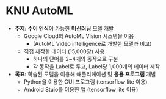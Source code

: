 # KNU AutoML

- **주제**: **수어 인식**이 가능한 **머신러닝** 모델 개발
  - Google Cloud의 AutoML Vision 시스템을 이용
    - (AutoML Video intelligence로 개발한 모델과 비교)
  - 직접 제작한 데이터 (15,000장) 사용
    - 하나의 단어를 2~4개의 동작으로 구분
    - 각 동작을 Label로 두고, Label당 1,000개의 데이터 제작
- **목표**: 학습된 모델을 이용해 애플리케이션 및 **응용 프로그램** 개발
  - Python을 이용한 GUI 프로그램 (tensorflow lite 이용)
  - Android Stuio를 이용한 앱 (tensorflow lite 이용)

